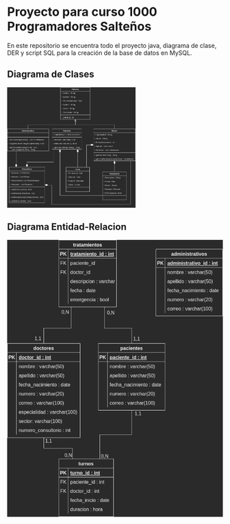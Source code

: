 # Proyecto para curso 1000 Programadores Salteños

En este repositorio se encuentra todo el proyecto java, diagrama de clase, DER y script SQL para la creación de la base de datos en MySQL.

## Diagrama de Clases

<img src="DiagramaClases.png" alt="Diagrama de Clases" width="300">

## Diagrama Entidad-Relacion

![DER](DER.png)
